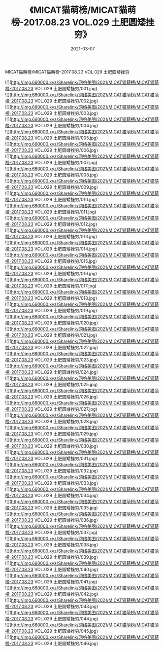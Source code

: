 ﻿---
layout: post
title:  《MICAT猫萌榜/MICAT猫萌榜-2017.08.23 VOL.029 土肥圆矮挫穷》
date:   2021-03-07
img: http://img.660000.xyz/Sharelink/网络美图/2021/MICAT猫萌榜/MICAT猫萌榜-2017.08.23 VOL.029 土肥圆矮挫穷/000.jpg
categories: [美女, 清纯, 唯美]
---

MICAT猫萌榜/MICAT猫萌榜-2017.08.23 VOL.029 土肥圆矮挫穷

 ![](http://img.660000.xyz/Sharelink/网络美图/2021/MICAT猫萌榜/MICAT猫萌榜-2017.08.23 VOL.029 土肥圆矮挫穷/001.jpg) <br>![](http://img.660000.xyz/Sharelink/网络美图/2021/MICAT猫萌榜/MICAT猫萌榜-2017.08.23 VOL.029 土肥圆矮挫穷/002.jpg) <br>![](http://img.660000.xyz/Sharelink/网络美图/2021/MICAT猫萌榜/MICAT猫萌榜-2017.08.23 VOL.029 土肥圆矮挫穷/003.jpg) <br>![](http://img.660000.xyz/Sharelink/网络美图/2021/MICAT猫萌榜/MICAT猫萌榜-2017.08.23 VOL.029 土肥圆矮挫穷/004.jpg) <br>![](http://img.660000.xyz/Sharelink/网络美图/2021/MICAT猫萌榜/MICAT猫萌榜-2017.08.23 VOL.029 土肥圆矮挫穷/005.jpg) <br>![](http://img.660000.xyz/Sharelink/网络美图/2021/MICAT猫萌榜/MICAT猫萌榜-2017.08.23 VOL.029 土肥圆矮挫穷/006.jpg) <br>![](http://img.660000.xyz/Sharelink/网络美图/2021/MICAT猫萌榜/MICAT猫萌榜-2017.08.23 VOL.029 土肥圆矮挫穷/007.jpg) <br>![](http://img.660000.xyz/Sharelink/网络美图/2021/MICAT猫萌榜/MICAT猫萌榜-2017.08.23 VOL.029 土肥圆矮挫穷/008.jpg) <br>![](http://img.660000.xyz/Sharelink/网络美图/2021/MICAT猫萌榜/MICAT猫萌榜-2017.08.23 VOL.029 土肥圆矮挫穷/009.jpg) <br>![](http://img.660000.xyz/Sharelink/网络美图/2021/MICAT猫萌榜/MICAT猫萌榜-2017.08.23 VOL.029 土肥圆矮挫穷/010.jpg) <br>![](http://img.660000.xyz/Sharelink/网络美图/2021/MICAT猫萌榜/MICAT猫萌榜-2017.08.23 VOL.029 土肥圆矮挫穷/011.jpg) <br>![](http://img.660000.xyz/Sharelink/网络美图/2021/MICAT猫萌榜/MICAT猫萌榜-2017.08.23 VOL.029 土肥圆矮挫穷/012.jpg) <br>![](http://img.660000.xyz/Sharelink/网络美图/2021/MICAT猫萌榜/MICAT猫萌榜-2017.08.23 VOL.029 土肥圆矮挫穷/013.jpg) <br>![](http://img.660000.xyz/Sharelink/网络美图/2021/MICAT猫萌榜/MICAT猫萌榜-2017.08.23 VOL.029 土肥圆矮挫穷/014.jpg) <br>![](http://img.660000.xyz/Sharelink/网络美图/2021/MICAT猫萌榜/MICAT猫萌榜-2017.08.23 VOL.029 土肥圆矮挫穷/015.jpg) <br>![](http://img.660000.xyz/Sharelink/网络美图/2021/MICAT猫萌榜/MICAT猫萌榜-2017.08.23 VOL.029 土肥圆矮挫穷/016.jpg) <br>![](http://img.660000.xyz/Sharelink/网络美图/2021/MICAT猫萌榜/MICAT猫萌榜-2017.08.23 VOL.029 土肥圆矮挫穷/017.jpg) <br>![](http://img.660000.xyz/Sharelink/网络美图/2021/MICAT猫萌榜/MICAT猫萌榜-2017.08.23 VOL.029 土肥圆矮挫穷/018.jpg) <br>![](http://img.660000.xyz/Sharelink/网络美图/2021/MICAT猫萌榜/MICAT猫萌榜-2017.08.23 VOL.029 土肥圆矮挫穷/019.jpg) <br>![](http://img.660000.xyz/Sharelink/网络美图/2021/MICAT猫萌榜/MICAT猫萌榜-2017.08.23 VOL.029 土肥圆矮挫穷/020.jpg) <br>![](http://img.660000.xyz/Sharelink/网络美图/2021/MICAT猫萌榜/MICAT猫萌榜-2017.08.23 VOL.029 土肥圆矮挫穷/021.jpg) <br>![](http://img.660000.xyz/Sharelink/网络美图/2021/MICAT猫萌榜/MICAT猫萌榜-2017.08.23 VOL.029 土肥圆矮挫穷/022.jpg) <br>![](http://img.660000.xyz/Sharelink/网络美图/2021/MICAT猫萌榜/MICAT猫萌榜-2017.08.23 VOL.029 土肥圆矮挫穷/023.jpg) <br>![](http://img.660000.xyz/Sharelink/网络美图/2021/MICAT猫萌榜/MICAT猫萌榜-2017.08.23 VOL.029 土肥圆矮挫穷/024.jpg) <br>![](http://img.660000.xyz/Sharelink/网络美图/2021/MICAT猫萌榜/MICAT猫萌榜-2017.08.23 VOL.029 土肥圆矮挫穷/025.jpg) <br>![](http://img.660000.xyz/Sharelink/网络美图/2021/MICAT猫萌榜/MICAT猫萌榜-2017.08.23 VOL.029 土肥圆矮挫穷/026.jpg) <br>![](http://img.660000.xyz/Sharelink/网络美图/2021/MICAT猫萌榜/MICAT猫萌榜-2017.08.23 VOL.029 土肥圆矮挫穷/027.jpg) <br>![](http://img.660000.xyz/Sharelink/网络美图/2021/MICAT猫萌榜/MICAT猫萌榜-2017.08.23 VOL.029 土肥圆矮挫穷/028.jpg) <br>![](http://img.660000.xyz/Sharelink/网络美图/2021/MICAT猫萌榜/MICAT猫萌榜-2017.08.23 VOL.029 土肥圆矮挫穷/029.jpg) <br>![](http://img.660000.xyz/Sharelink/网络美图/2021/MICAT猫萌榜/MICAT猫萌榜-2017.08.23 VOL.029 土肥圆矮挫穷/030.jpg) <br>![](http://img.660000.xyz/Sharelink/网络美图/2021/MICAT猫萌榜/MICAT猫萌榜-2017.08.23 VOL.029 土肥圆矮挫穷/031.jpg) <br>![](http://img.660000.xyz/Sharelink/网络美图/2021/MICAT猫萌榜/MICAT猫萌榜-2017.08.23 VOL.029 土肥圆矮挫穷/032.jpg) <br>![](http://img.660000.xyz/Sharelink/网络美图/2021/MICAT猫萌榜/MICAT猫萌榜-2017.08.23 VOL.029 土肥圆矮挫穷/033.jpg) <br>![](http://img.660000.xyz/Sharelink/网络美图/2021/MICAT猫萌榜/MICAT猫萌榜-2017.08.23 VOL.029 土肥圆矮挫穷/034.jpg) <br>![](http://img.660000.xyz/Sharelink/网络美图/2021/MICAT猫萌榜/MICAT猫萌榜-2017.08.23 VOL.029 土肥圆矮挫穷/035.jpg) <br>![](http://img.660000.xyz/Sharelink/网络美图/2021/MICAT猫萌榜/MICAT猫萌榜-2017.08.23 VOL.029 土肥圆矮挫穷/036.jpg) <br>![](http://img.660000.xyz/Sharelink/网络美图/2021/MICAT猫萌榜/MICAT猫萌榜-2017.08.23 VOL.029 土肥圆矮挫穷/037.jpg) <br>![](http://img.660000.xyz/Sharelink/网络美图/2021/MICAT猫萌榜/MICAT猫萌榜-2017.08.23 VOL.029 土肥圆矮挫穷/038.jpg) <br>![](http://img.660000.xyz/Sharelink/网络美图/2021/MICAT猫萌榜/MICAT猫萌榜-2017.08.23 VOL.029 土肥圆矮挫穷/039.jpg) <br>![](http://img.660000.xyz/Sharelink/网络美图/2021/MICAT猫萌榜/MICAT猫萌榜-2017.08.23 VOL.029 土肥圆矮挫穷/040.jpg) <br>![](http://img.660000.xyz/Sharelink/网络美图/2021/MICAT猫萌榜/MICAT猫萌榜-2017.08.23 VOL.029 土肥圆矮挫穷/041.jpg) <br>![](http://img.660000.xyz/Sharelink/网络美图/2021/MICAT猫萌榜/MICAT猫萌榜-2017.08.23 VOL.029 土肥圆矮挫穷/042.jpg) <br>![](http://img.660000.xyz/Sharelink/网络美图/2021/MICAT猫萌榜/MICAT猫萌榜-2017.08.23 VOL.029 土肥圆矮挫穷/043.jpg) <br>![](http://img.660000.xyz/Sharelink/网络美图/2021/MICAT猫萌榜/MICAT猫萌榜-2017.08.23 VOL.029 土肥圆矮挫穷/044.jpg) <br>![](http://img.660000.xyz/Sharelink/网络美图/2021/MICAT猫萌榜/MICAT猫萌榜-2017.08.23 VOL.029 土肥圆矮挫穷/045.jpg) <br>![](http://img.660000.xyz/Sharelink/网络美图/2021/MICAT猫萌榜/MICAT猫萌榜-2017.08.23 VOL.029 土肥圆矮挫穷/046.jpg) <br>
